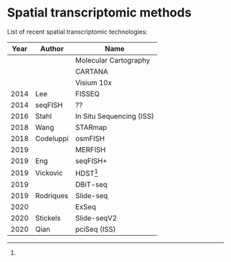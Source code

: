 # Spatial transcriptomic methods

List of recent spatial transcriptomic technologies:

| Year | Author    | Name                     |
| ---- | --------- | ------------------------ |
|      |           | Molecular Cartography    |
|      |           | CARTANA                  |
|      |           | Visium 10x               |
| 2014 | Lee       | FISSEQ                   |
| 2014 | seqFISH   | ??                       |
| 2016 | Stahl     | In Situ Sequencing (ISS) |
| 2018 | Wang      | STARmap                  |
| 2018 | Codeluppi | osmFISH                  |
| 2019 |           | MERFISH                  |
| 2019 | Eng       | seqFISH+                 |
| 2019 | Vickovic  | HDST[^1]                 |
| 2019 |           | DBiT-seq                 |
| 2019 | Rodriques | Slide-seq                |
| 2020 |           | ExSeq                    |
| 2020 | Stickels  | Slide-seqV2              |
| 2020 | Qian      | pciSeq (ISS)             |



[^1]: 